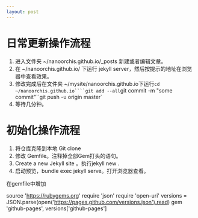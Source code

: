 ```yaml
---
layout: post
---
```

# 日常更新操作流程

1. 进入文件夹  ~/nanoorchis.github.io/_posts 新建或者编辑文章。
2. 在 ~/nanoorchis.github.io/ 下运行 jekyll server，然后按提示的地址在浏览器中查看效果。
3. 修改完成后在文件夹 ~/mysite/nanoorchis.github.io下运行``cd ~/nanoorchis.github.io````git add --all``git commit -m "some commit"``git push -u origin master`
4. 等待几分钟。

# 初始化操作流程

1. 将仓库克隆到本地 Git clone 
2. 修改 Gemfile。注释掉全部Gem打头的语句。
3. Create a new Jekyll site 。执行jekyll new .
4. 启动预览，bundle exec jekyll serve。打开浏览器查看。



在gemfile中增加

source 'https://rubygems.org' require 'json' require 'open-uri' versions = JSON.parse(open('https://pages.github.com/versions.json').read) gem 'github-pages', versions['github-pages']